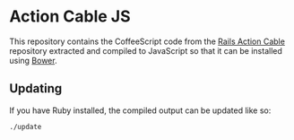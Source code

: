 # Action Cable JS

This repository contains the CoffeeScript code from the [Rails Action Cable](https://github.com/rails/actioncable) repository extracted and compiled to JavaScript so that it can be installed using [Bower](https://bower.io).

## Updating

If you have Ruby installed, the compiled output can be updated like so:

```
./update
```
